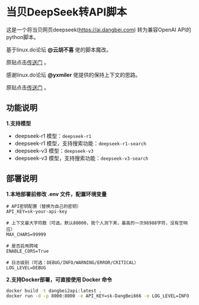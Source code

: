 # 当贝DeepSeek转API脚本

这是一个将当贝网页deepseek(https://ai.dangbei.com) 转为兼容OpenAI API的python脚本。

基于linux.do论坛 **@云胡不喜** 佬的脚本魔改。

原贴点击[传送门](https://linux.do/t/topic/444507) 。

感谢linux.do论坛 **@yxmiler** 佬提供的保持上下文的思路。

原贴点击[传送门](https://linux.do/t/topic/457926/15?u=jiongjiong_jojo) 。

## 功能说明

**1.支持模型**

- deepseek-r1 模型：`deepseek-r1`
- deepseek-r1 模型，支持搜索功能：`deepseek-r1-search`
- deepseek-v3 模型：`deepseek-v3`
- deepseek-v3 模型，支持搜索功能：`deepseek-v3-search`

## 部署说明

**1.本地部署前修改 .env 文件，配置环境变量**

```plaintext
# API密钥配置（替换为自己的密钥）
API_KEY=sk-your-api-key

# 上下文最大字符数（可选，默认80000，我个人测下来，最高的一次98988字符，没有空响应）
MAX_CHARS=99999

# 是否启用跨域
ENABLE_CORS=True

# 日志级别（可选：DEBUG/INFO/WARNING/ERROR/CRITICAL）
LOG_LEVEL=DEBUG
```

**2.支持Docker部署，可直接使用 Docker 命令**

```bash
docker build -t dangbei2api:latest .
docker run -d -p 8000:8000 -e API_KEY=sk-DangBei666 -e LOG_LEVEL=INFO --name dangbei2api xy2yp/dangbei2api:latest
```


